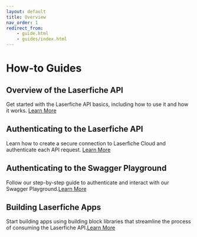 ```yaml
---
layout: default
title: Overview
nav_order: 1
redirect_from:
    - guide.html
    - guides/index.html
---
```

<!--Copyright (c) Laserfiche.
Licensed under the MIT License. See LICENSE in the project root for license information.-->

# How-to Guides

## Overview of the Laserfiche API

Get started with the Laserfiche API basics, including how to use it and how it works. [Learn More](./guide_overview-of-the-laserfiche-api)


## Authenticating to the Laserfiche API

Learn how to create a secure connection to Laserfiche Cloud and authenticate each API request. [Learn More](guide_authenticating-to-the-laserfiche-api)

## Authenticating to the Swagger Playground

Follow our step-by-step guide to authenticate and interact with our Swagger Playground.[Learn More](guide_authenticating-to-the-swagger-playground)

## Building Laserfiche Apps

Start building apps using building block libraries that streamline the process of consuming the Laserfiche API.[Learn More](guide_building-apps) 